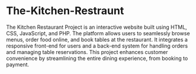 # The-Kitchen-Restraunt
The Kitchen Restaurant Project is an interactive website built using HTML, CSS, JavaScript, and PHP. 
The platform allows users to seamlessly browse menus, order food online, and book tables at the restaurant.
It integrates a responsive front-end for users and a back-end system for handling orders and managing table reservations. 
This project enhances customer convenience by streamlining the entire dining experience, from booking to payment.

